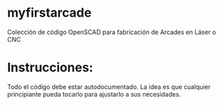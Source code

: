 myfirstarcade
=============

Colección de código OpenSCAD para fabricación de Arcades en Láser o CNC


Instrucciones:
==============

Todo el código debe estar autodocumentado. La idea es que cualquier principiante pueda tocarlo para ajustarlo a sus necesidades.

